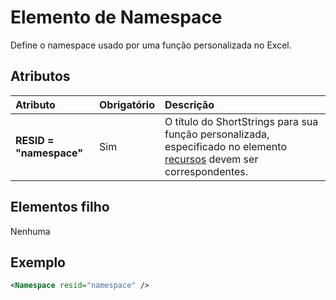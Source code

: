# <a name="namespace-element"></a>Elemento de Namespace

Define o namespace usado por uma função personalizada no Excel.

## <a name="attributes"></a>Atributos

|  Atributo  |  Obrigatório  |  Descrição  |
|:-----|:-----|:-----|
|  **RESID = "namespace"**  |  Sim  | O título do ShortStrings para sua função personalizada, especificado no elemento [recursos](resources.md) devem ser correspondentes. |

## <a name="child-elements"></a>Elementos filho

Nenhuma

## <a name="example"></a>Exemplo

```xml
<Namespace resid="namespace" />
```
